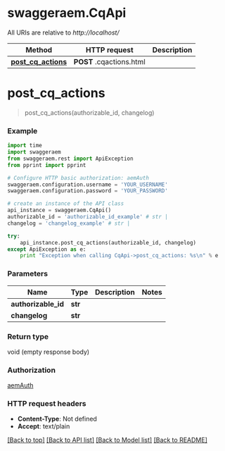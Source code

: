# swaggeraem.CqApi

All URIs are relative to *http://localhost/*

Method | HTTP request | Description
------------- | ------------- | -------------
[**post_cq_actions**](CqApi.md#post_cq_actions) | **POST** .cqactions.html | 


# **post_cq_actions**
> post_cq_actions(authorizable_id, changelog)



### Example 
```python
import time
import swaggeraem
from swaggeraem.rest import ApiException
from pprint import pprint

# Configure HTTP basic authorization: aemAuth
swaggeraem.configuration.username = 'YOUR_USERNAME'
swaggeraem.configuration.password = 'YOUR_PASSWORD'

# create an instance of the API class
api_instance = swaggeraem.CqApi()
authorizable_id = 'authorizable_id_example' # str | 
changelog = 'changelog_example' # str | 

try: 
    api_instance.post_cq_actions(authorizable_id, changelog)
except ApiException as e:
    print "Exception when calling CqApi->post_cq_actions: %s\n" % e
```

### Parameters

Name | Type | Description  | Notes
------------- | ------------- | ------------- | -------------
 **authorizable_id** | **str**|  | 
 **changelog** | **str**|  | 

### Return type

void (empty response body)

### Authorization

[aemAuth](../README.md#aemAuth)

### HTTP request headers

 - **Content-Type**: Not defined
 - **Accept**: text/plain

[[Back to top]](#) [[Back to API list]](../README.md#documentation-for-api-endpoints) [[Back to Model list]](../README.md#documentation-for-models) [[Back to README]](../README.md)

